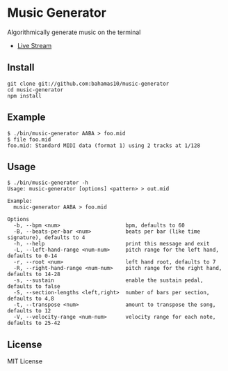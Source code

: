 Music Generator
===============

Algorithmically generate music on the terminal

- [Live Stream](https://www.youtube.com/embed/live_stream?channel=UC580SYuIdAIWf8ngzASdKGQ)

Install
-------

``` console
git clone git://github.com:bahamas10/music-generator
cd music-generator
npm install
```

Example
-------

``` console
$ ./bin/music-generator AABA > foo.mid
$ file foo.mid
foo.mid: Standard MIDI data (format 1) using 2 tracks at 1/128
```

Usage
-----

``` console
$ ./bin/music-generator -h
Usage: music-generator [options] <pattern> > out.mid

Example:
  music-generator AABA > foo.mid

Options
  -b, --bpm <num>                     bpm, defaults to 60
  -B, --beats-per-bar <num>           beats per bar (like time signature), defaults to 4
  -h, --help                          print this message and exit
  -L, --left-hand-range <num-num>     pitch range for the left hand, defaults to 0-14
  -r, --root <num>                    left hand root, defaults to 7
  -R, --right-hand-range <num-num>    pitch range for the right hand, defaults to 14-28
  -s, --sustain                       enable the sustain pedal, defaults to false
  -S, --section-lengths <left,right>  number of bars per section, defaults to 4,8
  -t, --transpose <num>               amount to transpose the song, defaults to 12
  -V, --velocity-range <num-num>      velocity range for each note, defaults to 25-42
```

License
-------

MIT License
